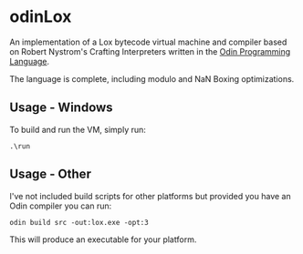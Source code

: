 # odinLox
An implementation of a Lox bytecode virtual machine and compiler based on Robert Nystrom's Crafting Interpreters written in the [Odin Programming Language](https://odin-lang.org/).

The language is complete, including modulo and NaN Boxing optimizations.

## Usage - Windows
To build and run the VM, simply run:
```
.\run
```

## Usage - Other
I've not included build scripts for other platforms but provided you have an Odin compiler you can run:
```
odin build src -out:lox.exe -opt:3
```
This will produce an executable for your platform.
